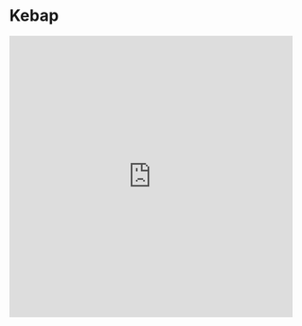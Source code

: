 # Kebap


<iframe width="760px" height="500px" src="https://sway.com/s/uSF46e7SF1LoAAg4/embed" frameborder="0" marginwidth="0" marginheight="0" scrolling="no" style="border: none; max-width:100%; max-height:100vh" allowfullscreen webkitallowfullscreen mozallowfullscreen msallowfullscreen></iframe>
